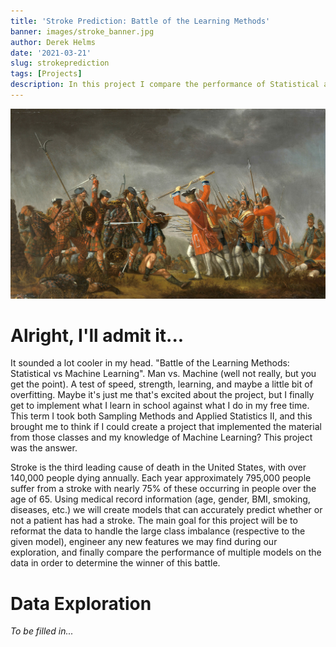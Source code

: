 ```yaml
---
title: 'Stroke Prediction: Battle of the Learning Methods'
banner: images/stroke_banner.jpg
author: Derek Helms
date: '2021-03-21'
slug: strokeprediction
tags: [Projects]
description: In this project I compare the performance of Statistical and Machine Learning models for predicting whether or not a patient will have a stroke. The data set has a large class imbalance, so comparing the performance of sampling methods with a Generalized Linear Model vs. an Ensemble Model that performs sampling while training is the focus of this project.
---
```


![](img/header.jpg)

# Alright, I'll admit it...
It sounded a lot cooler in my head. "Battle of the Learning Methods: Statistical vs Machine Learning". Man vs. Machine (well not really, but you get the point). A test of speed, strength, learning, and maybe a little bit of overfitting. Maybe it's just me that's excited about the project, but I finally get to implement what I learn in school against what I do in my free time. This term I took both Sampling Methods and Applied Statistics II, and this brought me to think if I could create a project that implemented the material from those classes and my knowledge of Machine Learning? This project was the answer. 

Stroke is the third leading cause of death in the United States, with over 140,000 people dying annually. Each year approximately 795,000 people suffer from a stroke with nearly 75% of these occurring in people over the age of 65. Using medical record information (age, gender, BMI, smoking, diseases, etc.) we will create models that can accurately predict whether or not a patient has had a stroke. The main goal for this project will be to reformat the data to handle the large class imbalance (respective to the given model), engineer any new features we may find during our exploration, and finally compare the performance of multiple models on the data in order to determine the winner of this battle. 


# Data Exploration
*To be filled in...*






